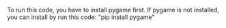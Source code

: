 To run this code, you have to install pygame first. If pygame is not installed, you can install by run this code: "pip install pygame"